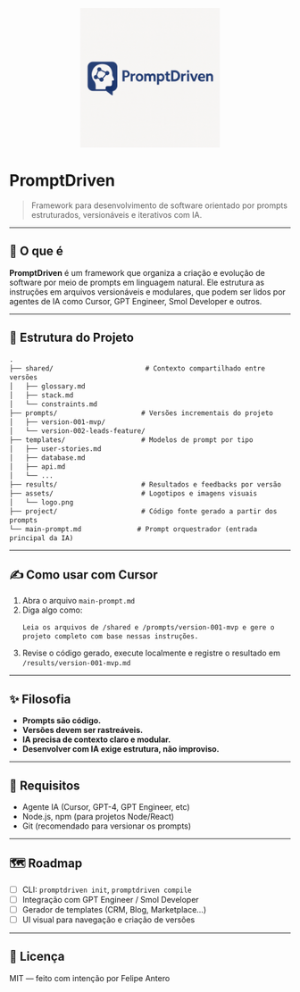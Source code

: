 <p align="center">
  <img src="assets/logo.png" alt="PromptDriven Logo" width="250"/>
</p>

# PromptDriven

> Framework para desenvolvimento de software orientado por prompts estruturados, versionáveis e iterativos com IA.

---

## 🚀 O que é

**PromptDriven** é um framework que organiza a criação e evolução de software por meio de prompts em linguagem natural. Ele estrutura as instruções em arquivos versionáveis e modulares, que podem ser lidos por agentes de IA como Cursor, GPT Engineer, Smol Developer e outros.

---

## 📁 Estrutura do Projeto

```
.
├── shared/                       # Contexto compartilhado entre versões
│   ├── glossary.md
│   ├── stack.md
│   └── constraints.md
├── prompts/                     # Versões incrementais do projeto
│   ├── version-001-mvp/
│   └── version-002-leads-feature/
├── templates/                   # Modelos de prompt por tipo
│   ├── user-stories.md
│   ├── database.md
│   ├── api.md
│   └── ...
├── results/                     # Resultados e feedbacks por versão
├── assets/                      # Logotipos e imagens visuais
│   └── logo.png
├── project/                     # Código fonte gerado a partir dos prompts
└── main-prompt.md              # Prompt orquestrador (entrada principal da IA)
```

---

## ✍️ Como usar com Cursor

1. Abra o arquivo `main-prompt.md`
2. Diga algo como:
   ```
   Leia os arquivos de /shared e /prompts/version-001-mvp e gere o projeto completo com base nessas instruções.
   ```
3. Revise o código gerado, execute localmente e registre o resultado em `/results/version-001-mvp.md`

---

## ✨ Filosofia

- **Prompts são código.**
- **Versões devem ser rastreáveis.**
- **IA precisa de contexto claro e modular.**
- **Desenvolver com IA exige estrutura, não improviso.**

---

## 🧰 Requisitos

- Agente IA (Cursor, GPT-4, GPT Engineer, etc)
- Node.js, npm (para projetos Node/React)
- Git (recomendado para versionar os prompts)

---

## 🗺️ Roadmap

- [ ] CLI: `promptdriven init`, `promptdriven compile`
- [ ] Integração com GPT Engineer / Smol Developer
- [ ] Gerador de templates (CRM, Blog, Marketplace...)
- [ ] UI visual para navegação e criação de versões

---

## 📄 Licença

MIT — feito com intenção por Felipe Antero
